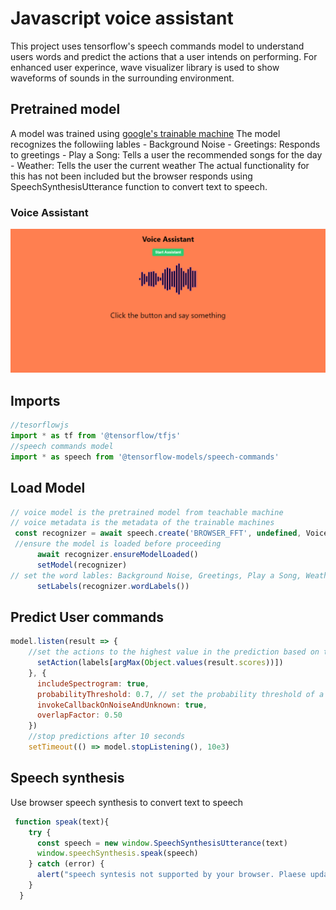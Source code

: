 # Javascript voice assistant
This project uses tensorflow's speech commands model to understand users words and predict the actions that a user intends on performing. For enhanced user experince, wave visualizer library is used to show waveforms of sounds in the surrounding environment.

## Pretrained model
A model was trained using [google's trainable machine](https://teachablemachine.withgoogle.com/train)
The model recognizes the followiing lables
    - Background Noise
    - Greetings: Responds to greetings
    - Play a Song: Tells a user the recommended songs for the day
    - Weather: Tells the user the current weather
The actual functionality for this has not been included but the browser responds using SpeechSynthesisUtterance function to convert text to speech.

### Voice Assistant
![Voice assistant](./public/voice.png)

## Imports
```js
//tesorflowjs
import * as tf from '@tensorflow/tfjs'
//speech commands model
import * as speech from '@tensorflow-models/speech-commands'

```

## Load Model
```js
// voice model is the pretrained model from teachable machine
// voice metadata is the metadata of the trainable machines
 const recognizer = await speech.create('BROWSER_FFT', undefined, VoiceModel, VoiceModelMetadata)
 //ensure the model is loaded before proceeding
      await recognizer.ensureModelLoaded()
      setModel(recognizer)
// set the word lables: Background Noise, Greetings, Play a Song, Weather
      setLabels(recognizer.wordLabels())

```

## Predict User commands
```js
model.listen(result => {
    //set the actions to the highest value in the prediction based on the four word labels
      setAction(labels[argMax(Object.values(result.scores))])
    }, {
      includeSpectrogram: true, 
      probabilityThreshold: 0.7, // set the probability threshold of a prediction
      invokeCallbackOnNoiseAndUnknown: true,
      overlapFactor: 0.50 
    })
    //stop predictions after 10 seconds
    setTimeout(() => model.stopListening(), 10e3)
```
## Speech synthesis 
Use browser speech synthesis to convert text to speech

```js
 function speak(text){
    try {
      const speech = new window.SpeechSynthesisUtterance(text)
      window.speechSynthesis.speak(speech)  
    } catch (error) {
      alert("speech syntesis not supported by your browser. Plaese update...")
    }
  }
```